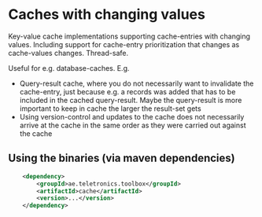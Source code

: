 Caches with changing values
===========================

Key-value cache implementations supporting cache-entries with changing values. Including support for cache-entry prioritization that changes as cache-values changes. Thread-safe.

Useful for e.g. database-caches. E.g.

* Query-result cache, where you do not necessarily want to invalidate the cache-entry, just because e.g. a records was added that has to be included in the cached query-result. Maybe the query-result is more important to keep in cache the larger the result-set gets
* Using version-control and updates to the cache does not necessarily arrive at the cache in the same order as they were carried out against the cache

## Using the binaries (via maven dependencies)
```xml
    <dependency>
        <groupId>ae.teletronics.toolbox</groupId>
        <artifactId>cache</artifactId>
        <version>...</version>
    </dependency>
```
